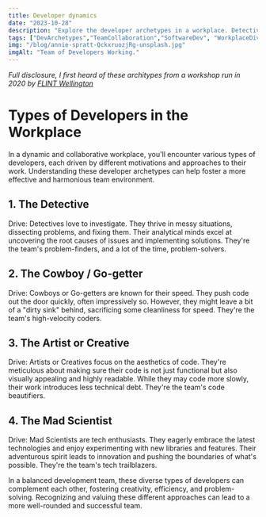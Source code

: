 ```yaml
---
title: Developer dynamics
date: "2023-10-28"
description: "Explore the developer archetypes in a workplace. Detectives solve issues, Cowboys code quickly, Artists prioritize aesthetics, and Mad Scientists innovate with tech. Understanding these types can boost team dynamics."
tags: ["DevArchetypes","TeamCollaboration","SoftwareDev", "WorkplaceDiversity", "FLINTWellington"]
img: "/blog/annie-spratt-QckxruozjRg-unsplash.jpg"
imgAlt: "Team of Developers Working."
---
```


*Full disclosure, I first heard of these architypes from a workshop run in 2020 by [FLINT Wellington](https://tuanz.org.nz/flint/flint-wellington/)*

# Types of Developers in the Workplace

In a dynamic and collaborative workplace, you'll encounter various types of developers, each driven by different motivations and approaches to their work. Understanding these developer archetypes can help foster a more effective and harmonious team environment.

## 1. The Detective

Drive: Detectives love to investigate. They thrive in messy situations, dissecting problems, and fixing them. Their analytical minds excel at uncovering the root causes of issues and implementing solutions. They're the team's problem-finders, and a lot of the time, problem-solvers.

## 2. The Cowboy / Go-getter

Drive: Cowboys or Go-getters are known for their speed. They push code out the door quickly, often impressively so. However, they might leave a bit of a "dirty sink" behind, sacrificing some cleanliness for speed. They're the team's high-velocity coders.

## 3. The Artist or Creative

Drive: Artists or Creatives focus on the aesthetics of code. They're meticulous about making sure their code is not just functional but also visually appealing and highly readable. While they may code more slowly, their work introduces less technical debt. They're the team's code beautifiers.

## 4. The Mad Scientist

Drive: Mad Scientists are tech enthusiasts. They eagerly embrace the latest technologies and enjoy experimenting with new libraries and features. Their adventurous spirit leads to innovation and pushing the boundaries of what's possible. They're the team's tech trailblazers.

In a balanced development team, these diverse types of developers can complement each other, fostering creativity, efficiency, and problem-solving. Recognizing and valuing these different approaches can lead to a more well-rounded and successful team.